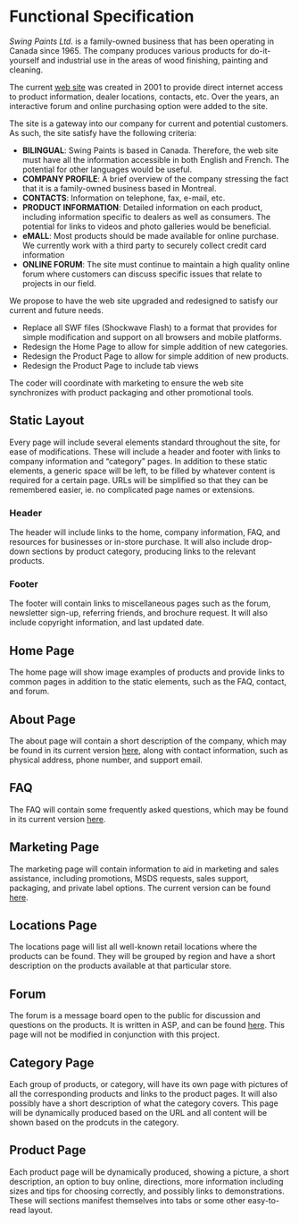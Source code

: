 Functional Specification
========================
_Swing Paints Ltd._ is a family-owned business that has been operating in Canada since 1965. 
The company produces various products for do-it-yourself and industrial use in the areas of wood finishing, painting and cleaning.
 
The current [web site](http://www.swingpaints.com) was created in 2001 to provide direct internet access to product information, dealer locations, contacts, etc.  Over the years, an interactive forum and online purchasing option were added to the site.

The site is a gateway into our company for current and potential customers.  As such, the site satisfy have the following criteria:
- **BILINGUAL**:  Swing Paints is based in Canada.  Therefore, the web site must have all the information accessible in both English and French.  The potential for other languages would be useful.
- **COMPANY PROFILE**:  A brief overview of the company stressing the fact that it is a family-owned business based in Montreal.
- **CONTACTS**:  Information on telephone, fax, e-mail, etc.
- **PRODUCT INFORMATION**:  Detailed information on each product, including information specific to dealers as well as consumers.  The potential for links to videos and photo galleries would be beneficial.
- **eMALL**:  Most products should be made available for online purchase.  We currently work with a third party to securely collect credit card information
- **ONLINE FORUM**:  The site must continue to maintain a high quality online forum where customers can discuss specific issues that relate to projects in our field.

We propose to have the web site upgraded and redesigned to satisfy our current and future needs.
- Replace all SWF files (Shockwave Flash) to a format that provides for simple modification and support on all browsers and mobile platforms.
- Redesign the Home Page to allow for simple addition of new categories.
- Redesign the Product Page to allow for simple addition of new products.
- Redesign the Product Page to include tab views
 
The coder will coordinate with marketing to ensure the web site synchronizes with product packaging and other promotional tools.

Static Layout
-------------
Every page will include several elements standard throughout the site, for ease of modifications. These will include a header and footer with links to company information and &ldquo;category&rdquo; pages. In addition to these static elements, a generic space will be left, to be filled by whatever content is required for a certain page. URLs will be simplified so that they can be remembered easier, ie. no complicated page names or extensions.

### Header ###
The header will include links to the home, company information, FAQ, and resources for businesses or in-store purchase. It will also include drop-down sections by product category, producing links to the relevant products.

### Footer ###
The footer will contain links to miscellaneous pages such as the forum, newsletter sign-up, referring friends, and brochure request. It will also include copyright information, and last updated date.

Home Page
---------
The home page will show image examples of products and provide links to common pages in addition to the static elements, such as the FAQ, contact, and forum.

About Page
----------
The about page will contain a short description of the company, which may be found in its current version [here](https://github.com/Youppi3/flaskexample/blob/master/docs/about.md#about-swing-paints), along with contact information, such as physical address, phone number, and support email.

FAQ
---
The FAQ will contain some frequently asked questions, which may be found in its current version [here](https://github.com/Youppi3/flaskexample/blob/master/docs/FAQ.md#swing-paints-faq).

Marketing Page
--------------
The marketing page will contain information to aid in marketing and sales assistance, including promotions, MSDS requests, sales support, packaging, and private label options. The current version can be found [here](https://github.com/Youppi3/flaskexample/blob/master/docs/marketing.md#marketing-and-sales-assistance).

Locations Page
--------------
The locations page will list all well-known retail locations where the products can be found. They will be grouped by region and have a short description on the products available at that particular store.

Forum
-----
The forum is a message board open to the public for discussion and questions on the products. It is written in ASP, and can be found [here](http://www.swingpaints.com/forum.asp). This page will not be modified in conjunction with this project.

Category Page
-------------
Each group of products, or category, will have its own page with pictures of all the corresponding products and links to the product pages. It will also possibly have a short description of what the category covers. This page will be dynamically produced based on the URL and all content will be shown based on the prodcuts in the category.

Product Page
------------
Each product page will be dynamically produced, showing a picture, a short description, an option to buy online, directions, more information including sizes and tips for choosing correctly, and possibly links to demonstrations. These will sections manifest themselves into tabs or some other easy-to-read layout.
